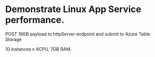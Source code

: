 # Demonstrate Linux App Service performance.

POST 16KB payload to httpServer endpoint and submit to Azure Table Storage

10 instances x 4CPU, 7GB RAM.
